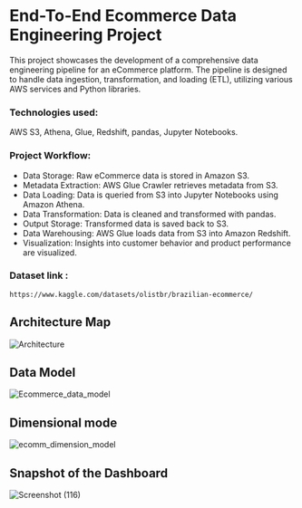 
# End-To-End Ecommerce Data Engineering Project

This project showcases the development of a comprehensive data engineering pipeline for an eCommerce platform. The pipeline is designed to handle data ingestion, transformation, and loading (ETL), utilizing various AWS services and Python libraries.


### Technologies used:  
AWS S3, Athena, Glue, Redshift, pandas, Jupyter Notebooks.
### Project Workflow:

- Data Storage: Raw eCommerce data is stored in Amazon S3.
- Metadata Extraction: AWS Glue Crawler retrieves metadata from S3.
- Data Loading: Data is queried from S3 into Jupyter Notebooks using Amazon Athena.
- Data Transformation: Data is cleaned and transformed with pandas.
- Output Storage: Transformed data is saved back to S3.
- Data Warehousing: AWS Glue loads data from S3 into Amazon Redshift.
- Visualization: Insights into customer behavior and product performance are visualized.

### Dataset link :
    https://www.kaggle.com/datasets/olistbr/brazilian-ecommerce/
## Architecture Map

![Architecture](https://github.com/user-attachments/assets/98ce0562-f1b8-4a0d-b817-84170daa539c)

## Data Model

![Ecommerce_data_model](https://github.com/user-attachments/assets/545210c2-4410-4988-82e4-b10e51605da6)


## Dimensional mode

![ecomm_dimension_model](https://github.com/user-attachments/assets/c12da968-2d6c-472b-8df3-6df2069d4a27)

## Snapshot of the Dashboard

![Screenshot (116)](https://github.com/user-attachments/assets/1e059eea-a228-4497-9640-dd9985cd4452)







